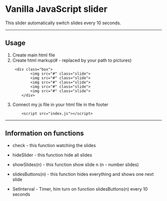 <h1>Vanilla JavaScript slider</h1>

This slider automatically switch slides every 10 seconds.

-----------------------------------------------------------------------------
<h2>Usage</h2>

1. Create main html file
2. Create html markup(# - replaced by your path to pictures)
    ```
     <div class="box">
            <img src="#" class="slide">
            <img src="#" class="slide">
            <img src="#" class="slide">
            <img src="#" class="slide">
            <img src="#" class="slide">
        </div>
    ```
3. Connect my js file in your html file in the footer
    ```
        <script src="index.js"></script>
    ```

-----------------------------------------------------------------------------
<h2>Information on functions</h2>

* check - this function watching the slides
* hideSlider - this function hide all slides
* showSlides(n) - this function show slide n (n - number slides)
* slidesButtons(n) - this function hides everything and shows one next slide

* SetInterval - Timer, him turn on function slidesButtons(n) every 10 seconds